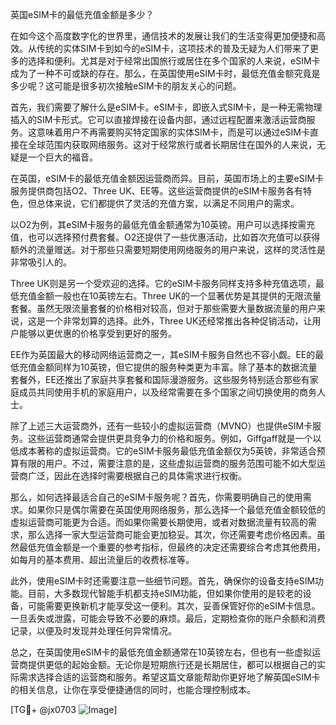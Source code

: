 英国eSIM卡的最低充值金额是多少？

在如今这个高度数字化的世界里，通信技术的发展让我们的生活变得更加便捷和高效。从传统的实体SIM卡到如今的eSIM卡，这项技术的普及无疑为人们带来了更多的选择和便利。尤其是对于经常出国旅行或居住在多个国家的人来说，eSIM卡成为了一种不可或缺的存在。那么，在英国使用eSIM卡时，最低充值金额究竟是多少呢？这可能是很多初次接触eSIM卡的朋友关心的问题。

首先，我们需要了解什么是eSIM卡。eSIM卡，即嵌入式SIM卡，是一种无需物理插入的SIM卡形式。它可以直接焊接在设备内部，通过远程配置来激活运营商服务。这意味着用户不再需要购买特定国家的实体SIM卡，而是可以通过eSIM卡直接在全球范围内获取网络服务。这对于经常旅行或者长期居住在国外的人来说，无疑是一个巨大的福音。

在英国，eSIM卡的最低充值金额因运营商而异。目前，英国市场上的主要eSIM卡服务提供商包括O2、Three UK、EE等。这些运营商提供的eSIM卡服务各有特色，但总体来说，它们都提供了灵活的充值方案，以满足不同用户的需求。

以O2为例，其eSIM卡服务的最低充值金额通常为10英镑。用户可以选择按需充值，也可以选择预付费套餐。O2还提供了一些优惠活动，比如首次充值可以获得额外的流量赠送。对于那些只需要短期使用网络服务的用户来说，这样的灵活性是非常吸引人的。

Three UK则是另一个受欢迎的选择。它的eSIM卡服务同样支持多种充值选项，最低充值金额一般也在10英镑左右。Three UK的一个显著优势是其提供的无限流量套餐。虽然无限流量套餐的价格相对较高，但对于那些需要大量数据流量的用户来说，这是一个非常划算的选择。此外，Three UK还经常推出各种促销活动，让用户能够以更优惠的价格享受到更好的服务。

EE作为英国最大的移动网络运营商之一，其eSIM卡服务自然也不容小觑。EE的最低充值金额同样为10英镑，但它提供的服务种类更为丰富。除了基本的数据流量套餐外，EE还推出了家庭共享套餐和国际漫游服务。这些服务特别适合那些有家庭成员共同使用手机的家庭用户，以及经常需要在多个国家之间切换使用的商务人士。

除了上述三大运营商外，还有一些较小的虚拟运营商（MVNO）也提供eSIM卡服务。这些运营商通常会提供更具竞争力的价格和服务。例如，Giffgaff就是一个以低成本著称的虚拟运营商。它的eSIM卡服务最低充值金额仅为5英镑，非常适合预算有限的用户。不过，需要注意的是，这些虚拟运营商的服务范围可能不如大型运营商广泛，因此在选择时需要根据自己的具体需求进行权衡。

那么，如何选择最适合自己的eSIM卡服务呢？首先，你需要明确自己的使用需求。如果你只是偶尔需要在英国使用网络服务，那么选择一个最低充值金额较低的虚拟运营商可能更为合适。而如果你需要长期使用，或者对数据流量有较高的需求，那么选择一家大型运营商可能会更加稳妥。其次，你还需要考虑价格因素。虽然最低充值金额是一个重要的参考指标，但最终的决定还需要综合考虑其他费用，如每月的基本费用、超出流量后的收费标准等。

此外，使用eSIM卡时还需要注意一些细节问题。首先，确保你的设备支持eSIM功能。目前，大多数现代智能手机都支持eSIM功能，但如果你使用的是较老的设备，可能需要更换新机才能享受这一便利。其次，妥善保管好你的eSIM卡信息。一旦丢失或泄露，可能会导致不必要的麻烦。最后，定期检查你的账户余额和消费记录，以便及时发现并处理任何异常情况。

总之，在英国使用eSIM卡的最低充值金额通常在10英镑左右，但也有一些虚拟运营商提供更低的起始金额。无论你是短期旅行还是长期居住，都可以根据自己的实际需求选择合适的运营商和服务。希望这篇文章能帮助你更好地了解英国eSIM卡的相关信息，让你在享受便捷通信的同时，也能合理控制成本。

[TG💪+ @jx0703 ![Image](https://github.com/user-attachments/assets/dbca1d08-cadb-493c-b0ec-ad6f7a83f270)]